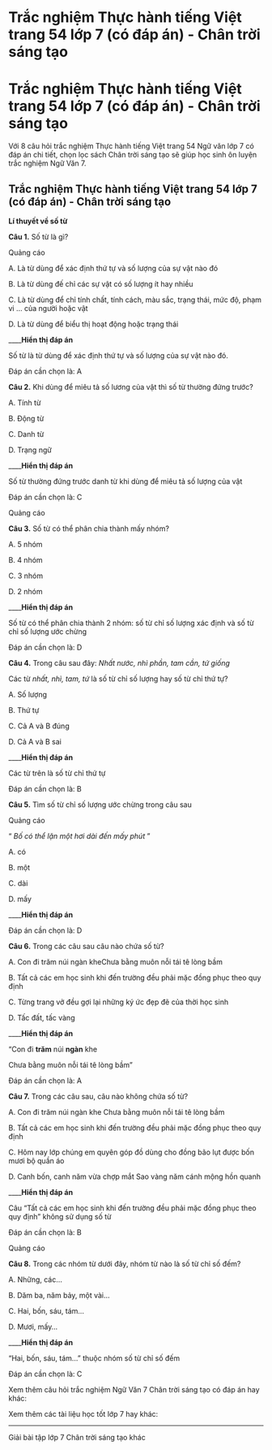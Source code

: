 # Trắc nghiệm Thực hành tiếng Việt trang 54 lớp 7 (có đáp án) - Chân trời sáng tạo

# Trắc nghiệm Thực hành tiếng Việt trang 54 lớp 7 (có đáp án) - Chân trời sáng tạo

Với 8 câu hỏi trắc nghiệm Thực hành tiếng Việt trang 54 Ngữ văn lớp 7 có đáp án chi tiết, chọn lọc sách Chân trời sáng tạo sẽ giúp học sinh ôn luyện trắc nghiệm Ngữ Văn 7.

## Trắc nghiệm Thực hành tiếng Việt trang 54 lớp 7 (có đáp án) - Chân trời sáng tạo

**Lí thuyết về số từ**

**Câu 1.** Số từ là gì?

Quảng cáo

A. Là từ dùng để xác định thứ tự và số lượng của sự vật nào đó

B. Là từ dùng đế chỉ các sự vật có số lượng ít hay nhiều

C. Là từ dùng để chỉ tính chất, tính cách, màu sắc, trạng thái, mức độ, phạm vi … của người hoặc vật

D. Là từ dùng để biểu thị hoạt động hoặc trạng thái

____**Hiển thị đáp án**

Số từ là từ dùng để xác định thứ tự và số lượng của sự vật nào đó.

Đáp án cần chọn là: A

**Câu 2.** Khi dùng để miêu tả số lương của vật thì số từ thường đứng trước?

A. Tính từ

B. Động từ

C. Danh từ

D. Trạng ngữ

____**Hiển thị đáp án**

Số từ thường đứng trước danh từ khi dùng để miêu tả số lượng của vật

Đáp án cần chọn là: C

Quảng cáo

**Câu 3.** Số từ có thể phân chia thành mấy nhóm?

A. 5 nhóm

B. 4 nhóm

C. 3 nhóm

D. 2 nhóm

____**Hiển thị đáp án**

Số từ có thể phân chia thành 2 nhóm: số từ chỉ số lượng xác định và số từ chỉ số lượng ước chừng

Đáp án cần chọn là: D

**Câu 4.** Trong câu sau đây:  _Nhất nước, nhì phần, tam cần, tứ giống_

Các từ  _nhất, nhì, tam, tứ_ là số từ chỉ số lượng hay số từ chỉ thứ tự?

A. Số lượng

B. Thứ tự

C. Cả A và B đúng

D. Cả A và B sai

____**Hiển thị đáp án**

Các từ trên là số từ chỉ thứ tự

Đáp án cần chọn là: B

**Câu 5.** Tìm số từ chỉ số lượng ước chừng trong câu sau

Quảng cáo

“ _Bố có thể lặn một hơi dài đến mấy phút_ ”

A. có

B. một

C. dài

D. mấy

____**Hiển thị đáp án**

Đáp án cần chọn là: D

**Câu 6.** Trong các câu sau câu nào chứa số từ?

A. Con đi trăm núi ngàn kheChưa bằng muôn nỗi tái tê lòng bầm

B. Tất cả các em học sinh khi đến trường đều phải mặc đồng phục theo quy định

C. Từng trang vở đều gợi lại những ký ức đẹp đẽ của thời học sinh

D. Tấc đất, tấc vàng

____**Hiển thị đáp án**

“Con đi **trăm** núi **ngàn** khe

Chưa bằng muôn nỗi tái tê lòng bầm”

Đáp án cần chọn là: A

**Câu 7.** Trong các câu sau, câu nào không chứa số từ?

A. Con đi trăm núi ngàn khe Chưa bằng muôn nỗi tái tê lòng bầm

B. Tất cả các em học sinh khi đến trường đều phải mặc đồng phục theo quy định

C. Hôm nay lớp chúng em quyên góp đồ dùng cho đồng bão lụt được bốn mươi bộ quần áo

D. Canh bốn, canh năm vừa chợp mắt Sao vàng năm cánh mộng hồn quanh

____**Hiển thị đáp án**

Câu “Tất cả các em học sinh khi đến trường đều phải mặc đồng phục theo quy định” không sử dụng số từ

Đáp án cần chọn là: B

Quảng cáo

**Câu 8.** Trong các nhóm từ dưới đây, nhóm từ nào là số từ chỉ số đếm?

A. Những, các…

B. Dăm ba, năm bảy, một vài…

C. Hai, bốn, sáu, tám…

D. Mươi, mấy…

____**Hiển thị đáp án**

“Hai, bốn, sáu, tám…” thuộc nhóm số từ chỉ số đếm

Đáp án cần chọn là: C

Xem thêm câu hỏi trắc nghiệm Ngữ Văn 7 Chân trời sáng tạo có đáp án hay khác:

Xem thêm các tài liệu học tốt lớp 7 hay khác:

* * *

Giải bài tập lớp 7 Chân trời sáng tạo khác
